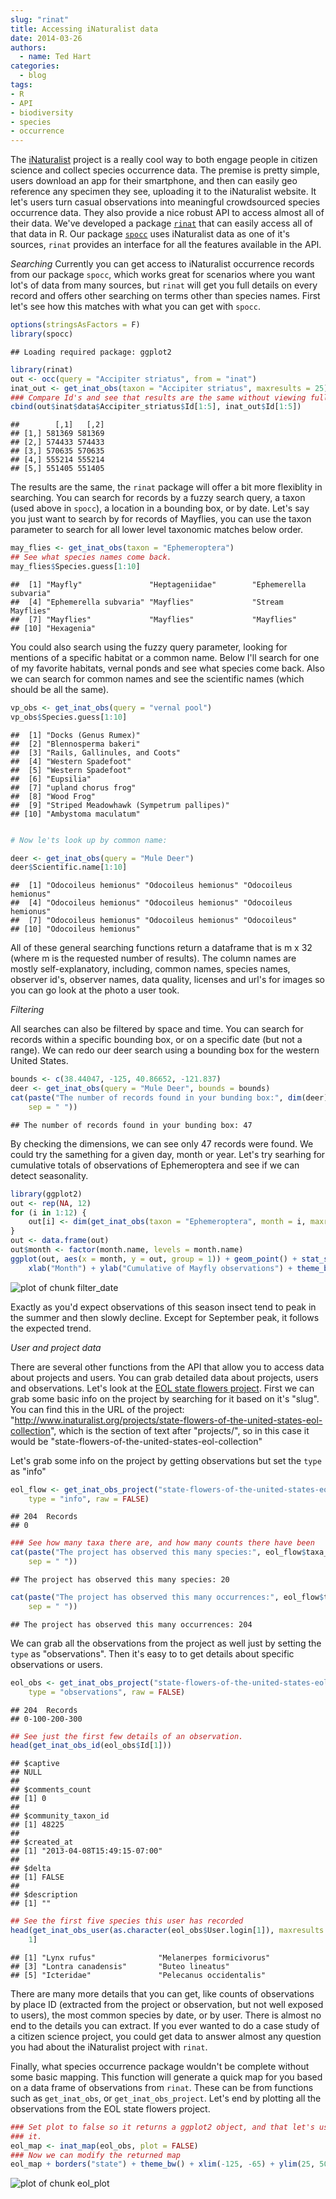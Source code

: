 ```yaml
---
slug: "rinat"
title: Accessing iNaturalist data
date: 2014-03-26
authors:
  - name: Ted Hart
categories:
  - blog
tags:
- R
- API
- biodiversity
- species
- occurrence
---
```


The [iNaturalist](http://www.inaturalist.org/) project is a really cool way to both engage people in citizen science and collect species occurrence data.  The premise is pretty simple, users download an app for their smartphone, and then can easily geo reference any specimen they see, uploading it to the iNaturalist website.  It let's users turn casual observations into meaningful crowdsourced species occurrence data. They also provide a nice robust API to access almost all of their data.  We've developed a package [`rinat`](https://github.com/ropensci/rinat) that can easily access all of that data in R.  Our package [`spocc`](https://github.com/ropensci/spocc) uses iNaturalist data as one of it's sources, `rinat` provides an interface for all the features available in the API.

*Searching*
Currently you can get access to iNaturalist occurrence records from our package `spocc`, which works great for scenarios where you want lot's of data from many sources, but `rinat` will get you full details on every record and offers other searching on terms other than species names. First let's see how this matches with what you can get with `spocc`.


```r
options(stringsAsFactors = F)
library(spocc)
```

```
## Loading required package: ggplot2
```

```r
library(rinat)
out <- occ(query = "Accipiter striatus", from = "inat")
inat_out <- get_inat_obs(taxon = "Accipiter striatus", maxresults = 25)
### Compare Id's and see that results are the same without viewing full tables
cbind(out$inat$data$Accipiter_striatus$Id[1:5], inat_out$Id[1:5])
```

```
##        [,1]   [,2]
## [1,] 581369 581369
## [2,] 574433 574433
## [3,] 570635 570635
## [4,] 555214 555214
## [5,] 551405 551405
```


The results are the same, the `rinat` package will offer a bit more flexiblity in searching.  You can search for records by a fuzzy search query, a taxon (used above in `spocc`), a location in a bounding box, or by date.  Let's say you just want to search by for records of Mayflies, you can use the taxon parameter to search for all lower level taxonomic matches below order.


```r
may_flies <- get_inat_obs(taxon = "Ephemeroptera")
## See what species names come back.
may_flies$Species.guess[1:10]
```

```
##  [1] "Mayfly"               "Heptageniidae"        "Ephemerella subvaria"
##  [4] "Ephemerella subvaria" "Mayflies"             "Stream Mayflies"
##  [7] "Mayflies"             "Mayflies"             "Mayflies"
## [10] "Hexagenia"
```


You could also search using the fuzzy query parameter, looking for mentions of a specific habitat or a common name. Below I'll search for one of my favorite habitats, vernal ponds and see what species come back.  Also we can search for common names and see the scientific names (which should be all the same).


```r
vp_obs <- get_inat_obs(query = "vernal pool")
vp_obs$Species.guess[1:10]
```

```
##  [1] "Docks (Genus Rumex)"
##  [2] "Blennosperma bakeri"
##  [3] "Rails, Gallinules, and Coots"
##  [4] "Western Spadefoot"
##  [5] "Western Spadefoot"
##  [6] "Eupsilia"
##  [7] "upland chorus frog"
##  [8] "Wood Frog"
##  [9] "Striped Meadowhawk (Sympetrum pallipes)"
## [10] "Ambystoma maculatum"
```

```r

# Now le'ts look up by common name:

deer <- get_inat_obs(query = "Mule Deer")
deer$Scientific.name[1:10]
```

```
##  [1] "Odocoileus hemionus" "Odocoileus hemionus" "Odocoileus hemionus"
##  [4] "Odocoileus hemionus" "Odocoileus hemionus" "Odocoileus hemionus"
##  [7] "Odocoileus hemionus" "Odocoileus hemionus" "Odocoileus"
## [10] "Odocoileus hemionus"
```



All of these general searching functions return a dataframe that is m x 32 (where m is the requested number of results).  The column names are mostly self-explanatory, including, common names, species names, observer id's, observer names, data quality, licenses and url's for images so you can go look at the photo a user took.


*Filtering*

All searches can also be filtered by space and time.  You can search for records within a specific bounding box, or on a specific date (but not a range).  We can redo our deer search using a bounding box for the western United States.


```r
bounds <- c(38.44047, -125, 40.86652, -121.837)
deer <- get_inat_obs(query = "Mule Deer", bounds = bounds)
cat(paste("The number of records found in your bunding box:", dim(deer)[1],
    sep = " "))
```

```
## The number of records found in your bunding box: 47
```


By checking the dimensions, we can see only 47 records were found.  We could try the samething for a given day, month or year. Let's try searhing for cumulative totals of observations of Ephemeroptera and see if we can detect seasonality.


```r
library(ggplot2)
out <- rep(NA, 12)
for (i in 1:12) {
    out[i] <- dim(get_inat_obs(taxon = "Ephemeroptera", month = i, maxresults = 200))[1]
}
out <- data.frame(out)
out$month <- factor(month.name, levels = month.name)
ggplot(out, aes(x = month, y = out, group = 1)) + geom_point() + stat_smooth(se = FALSE) +
    xlab("Month") + ylab("Cumulative of Mayfly observations") + theme_bw(16)

```
![plot of chunk filter_date](/assets/blog-images/2014-03-26-rinat/filter_date.png)


Exactly as you'd expect observations of this season insect tend to peak in the summer and then slowly decline.  Except for September peak, it follows the expected trend.

*User and project data*

There are several other functions from the API that allow you to access data about projects and users. You can grab detailed data about projects, users and observations.  Let's look at the [EOL state flowers project](http://www.inaturalist.org/projects/state-flowers-of-the-united-states-eol-collection).  First we can grab some basic info on the project by searching for it based on it's "slug".  You can find this in the URL of the project: "http://www.inaturalist.org/projects/state-flowers-of-the-united-states-eol-collection", which is the section of text after "projects/", so in this case it would be "state-flowers-of-the-united-states-eol-collection"

Let's grab some info on the project by getting observations but set the `type` as "info"


```r
eol_flow <- get_inat_obs_project("state-flowers-of-the-united-states-eol-collection",
    type = "info", raw = FALSE)
```

```
## 204  Records
## 0
```

```r
### See how many taxa there are, and how many counts there have been
cat(paste("The project has observed this many species:", eol_flow$taxa_number,
    sep = " "))
```

```
## The project has observed this many species: 20
```

```r
cat(paste("The project has observed this many occurrences:", eol_flow$taxa_count,
    sep = " "))
```

```
## The project has observed this many occurrences: 204
```


We can grab all the observations from the project as well just by setting the `type` as "observations".  Then it's easy to to get details about specific observations or users.



```r
eol_obs <- get_inat_obs_project("state-flowers-of-the-united-states-eol-collection",
    type = "observations", raw = FALSE)
```

```
## 204  Records
## 0-100-200-300
```

```r
## See just the first few details of an observation.
head(get_inat_obs_id(eol_obs$Id[1]))
```

```
## $captive
## NULL
##
## $comments_count
## [1] 0
##
## $community_taxon_id
## [1] 48225
##
## $created_at
## [1] "2013-04-08T15:49:15-07:00"
##
## $delta
## [1] FALSE
##
## $description
## [1] ""
```

```r
## See the first five species this user has recorded
head(get_inat_obs_user(as.character(eol_obs$User.login[1]), maxresults = 20))[,
    1]
```

```
## [1] "Lynx rufus"              "Melanerpes formicivorus"
## [3] "Lontra canadensis"       "Buteo lineatus"
## [5] "Icteridae"               "Pelecanus occidentalis"
```


There are many more details that you can get, like counts of observations by place ID (extracted from the project or observation, but not well exposed to users), the most common species by date, or by user.  There is almost no end to the details you can extract.  If you ever wanted to do a case study of a citizen science project, you could get data to answer almost any question you had about the iNaturalist project with `rinat`.

Finally, what species occurrence package wouldn't be complete without some basic mapping.  This function will generate a quick map for you based on a data frame of observations from `rinat`. These can be from functions such as `get_inat_obs`, or `get_inat_obs_project`.  Let's end by plotting all the observations from the EOL state flowers project.


```r
### Set plot to false so it returns a ggplot2 object, and that let's us modify
### it.
eol_map <- inat_map(eol_obs, plot = FALSE)
### Now we can modify the returned map
eol_map + borders("state") + theme_bw() + xlim(-125, -65) + ylim(25, 50)

```
![plot of chunk eol_plot](/assets/blog-images/2014-03-26-rinat/eol_plot.png)
